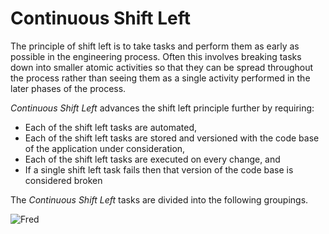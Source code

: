 # Continuous Shift Left

The principle of shift left is to take tasks and perform them as early as possible in the engineering process. Often this involves breaking tasks down into smaller atomic activities so that they can be spread throughout the process rather than seeing them as a single activity performed in the later phases of the process.

*Continuous Shift Left* advances the shift left principle further by requiring:

- Each of the shift left tasks are automated,
- Each of the shift left tasks are stored and versioned with the code base of the application under consideration,
- Each of the shift left tasks are executed on every change, and
- If a single shift left task fails then that version of the code base is considered broken

The *Continuous Shift Left* tasks are divided into the following groupings.

<img src = "/shift-left/csl-types.drawio.svg" alt="Fred"/>

